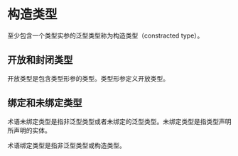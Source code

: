 # 构造类型

至少包含一个类型实参的泛型类型称为构造类型（constracted type）。

## 开放和封闭类型

开放类型是包含类型形参的类型。类型形参定义开放类型。

## 绑定和未绑定类型

术语未绑定类型是指非泛型类型或者未绑定的泛型类型。未绑定类型是指类型声明所声明的实体。

术语绑定类型是指非泛型类型或构造类型。


